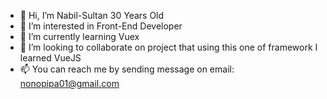 - 👋 Hi, I’m Nabil-Sultan 30 Years Old 
- 👀 I’m interested in Front-End Developer 
- 🌱 I’m currently learning Vuex
- 💞️ I’m looking to collaborate on project that using this one of framework I learned VueJS
- 📫 You can reach me by sending message on email: nonopipa01@gmail.com 

<!---
Nabil-Sultan/Nabil-Sultan is a ✨ special ✨ repository because its `README.md` (this file) appears on your GitHub profile.
You can click the Preview link to take a look at your changes.
--->
